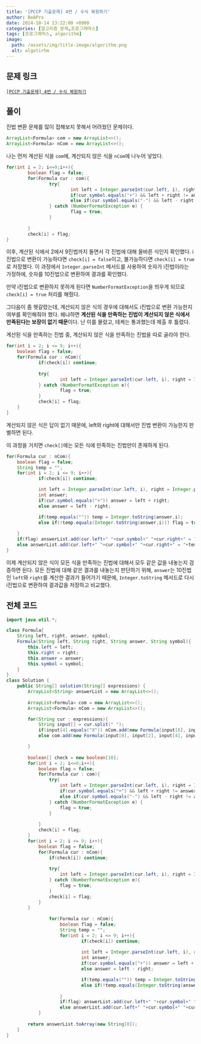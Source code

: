 ```yaml
---
title: '[PCCP 기출문제] 4번 / 수식 복원하기'
author: BeAPro
date: 2024-10-14 13:22:00 +0900
categories: [알고리즘 문제,프로그래머스]
tags: [프로그래머스, algorithm]
image:
  path: /assets/img/title-image/algorithm.png
  alt: algotirhm
---
```

## **문제 링크**
[`[PCCP 기출문제] 4번 / 수식 복원하기`](https://school.programmers.co.kr/learn/courses/30/lessons/340210)

## **풀이**

진법 변환 문제를 많이 접해보지 못해서 어려웠던 문제이다.

```java
ArrayList<Formula> com = new ArrayList<>();
ArrayList<Formula> nCom = new ArrayList<>();
```
나는 먼저 계산된 식을 `com`에, 계산되지 않은 식을 `nCom`에 나누어 넣었다.

```java
for(int i = 2; i<=9;i++){
		boolean flag = false;
		for(Formula cur : com){
				try{
						int left = Integer.parseInt(cur.left, i), right = Integer.parseInt(cur.right, i), answer = Integer.parseInt(cur.answer, i);
						if(cur.symbol.equals("+") && left + right != answer) flag = true;
						else if(cur.symbol.equals("-") && left - right != answer) flag = true;
				} catch (NumberFormatException e) {
						flag = true;
				}
				
		}
		check[i] = flag;
}
```
이후, 계산된 식에서 2에서 9진법까지 돌면서 각 진법에 대해 올바른 식인지 확인했다.
i진법으로 변환이 가능하다면 `check[i] = false`이고, 불가능하다면 `check[i] = true`로 저장했다.
이 과정에서 `Integer.parseInt` 메서드를 사용하여 숫자가 i진법이라는 가정하에, 숫자를 10진법으로 변환하여 결과를 확인했다.

만약 i진법으로 변환하지 못하게 된다면 `NumberFormatException`을 띄우게 되므로 `check[i] = true` 처리를 해줬다.

그다음이 좀 헷갈렸는데, 계산되지 않은 식의 경우에 대해서도 i진법으로 변환 가능한지 여부를 확인해줘야 했다. 왜냐하면 **계산된 식을 만족하는 진법이 계산되지 않은 식에서 만족된다는 보장이 없기 때문**이다. 난 이를 몰랐고, 테케는 통과했는데 제출 후 틀렸다.

계산된 식을 만족하는 진법 중, 계산되지 않은 식을 만족하는 진법을 따로 골라야 한다.
```java
for(int i = 2; i <= 9; i++){
	boolean flag = false;
	for(Formula cur : nCom){
			if(check[i]) continue;
				
			try{
					int left = Integer.parseInt(cur.left, i), right = Integer.parseInt(cur.right, i);
			} catch (NumberFormatException e){
					flag = true;
			}
			check[i] = flag;
	}
}
```
계산되지 않은 식은 답이 없기 때문에, left와 right에 대해서만 진법 변환이 가능한지 판별하면 된다.

이 과정을 거치면 `check[]`에는 모든 식에 만족하는 진법만이 존재하게 된다.

```java
for(Formula cur : nCom){
	boolean flag = false;
	String temp = "";
	for(int i = 2; i <= 9; i++){
			if(check[i]) continue;

			int left = Integer.parseInt(cur.left, i), right = Integer.parseInt(cur.right, i);
			int answer;
			if(cur.symbol.equals("+")) answer = left + right;
			else answer = left - right;

			if(temp.equals("")) temp = Integer.toString(answer,i);
			else if(!temp.equals(Integer.toString(answer,i))) flag = true;
					
	}
	if(flag) answerList.add(cur.left+" "+cur.symbol+" "+cur.right+" = ?");
	else answerList.add(cur.left+" "+cur.symbol+" "+cur.right+" = "+temp);
}
```
이제 계산되지 않은 식이 모든 식을 만족하는 진법에 대해서 모두 같은 값을 내놓는지 검증하면 된다.
모든 진법에 대해 같은 결과를 내놓는지 판단하기 위해, `answer`는 10진법인 `left`와 `right`를 계산한 결과가 들어가기 때문에, `Integer.toString` 메서드로 다시 i진법으로 변환하여 결과값을 저장하고 비교했다.



## **전체 코드**
```java
import java.util.*;

class Formula{
    String left, right, answer, symbol;
    Formula(String left, String right, String answer, String symbol){
        this.left = left;
        this.right = right;
        this.answer = answer;
        this.symbol = symbol;
    }
}
class Solution {
    public String[] solution(String[] expressions) {
        ArrayList<String> answerList = new ArrayList<>();
        
        ArrayList<Formula> com = new ArrayList<>();
        ArrayList<Formula> nCom = new ArrayList<>();

        for(String cur : expressions){
            String input[] = cur.split(" ");
            if(input[4].equals("X")) nCom.add(new Formula(input[0], input[2], input[4], input[1]));
            else com.add(new Formula(input[0], input[2], input[4], input[1]));

        }
        
        boolean[] check = new boolean[10];
        for(int i = 2; i<=9;i++){
            boolean flag = false;
            for(Formula cur : com){
                try{
                    int left = Integer.parseInt(cur.left, i), right = Integer.parseInt(cur.right, i), answer = Integer.parseInt(cur.answer, i);
                    if(cur.symbol.equals("+") && left + right != answer) flag = true;
                    else if(cur.symbol.equals("-") && left - right != answer) flag = true;
                } catch (NumberFormatException e) {
                    flag = true;
                }
               
            }
            check[i] = flag;
        }
        for(int i = 2; i <= 9; i++){
            boolean flag = false;
            for(Formula cur : nCom){
                if(check[i]) continue;
                 
                try{
                    int left = Integer.parseInt(cur.left, i), right = Integer.parseInt(cur.right, i);
                } catch (NumberFormatException e){
                    flag = true;
                }
                check[i] = flag;
            }
        }
        
				for(Formula cur : nCom){
					boolean flag = false;
					String temp = "";
					for(int i = 2; i <= 9; i++){
							if(check[i]) continue;
	
							int left = Integer.parseInt(cur.left, i), right = Integer.parseInt(cur.right, i);
							int answer;
							if(cur.symbol.equals("+")) answer = left + right;
							else answer = left - right;

							if(temp.equals("")) temp = Integer.toString(answer,i);
							else if(!temp.equals(Integer.toString(answer,i))) flag = true;    
									
					}
					if(flag) answerList.add(cur.left+" "+cur.symbol+" "+cur.right+" = ?");
					else answerList.add(cur.left+" "+cur.symbol+" "+cur.right+" = "+temp);
			}
        
        return answerList.toArray(new String[0]);
    }
}
```
